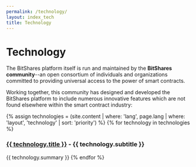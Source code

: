 ```yaml
---
permalink: /technology/
layout: index_tech
title: Technology
---
```


# Technology

The BitShares platform itself is run and maintained by the **BitShares community**--an open consortium of individuals and organizations committed to providing universal access to the power of smart contracts.

Working together, this community has designed and developed the BitShares platform to include numerous innovative features which are not found elsewhere within the smart contract industry:



{% assign technologies = (site.content | where: 'lang', page.lang | where: 'layout', 'technology' | sort: 'priority') %}
{% for technology in technologies  %}

### <a href="{{ technology.url }}">{{ technology.title }}</a> - {{ technology.subtitle }}
{{ technology.summary }}
{% endfor %}
